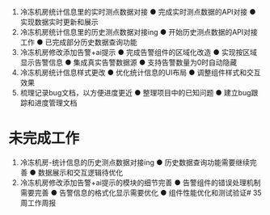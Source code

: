 1. 冷冻机房统计信息里的实时测点数据对接
   ● 完成实时测点数据的API对接
   ● 实现数据实时更新和展示
2. 冷冻机房统计信息里的历史测点数据对接ing
   ● 开始历史测点数据的API对接工作
   ● 已完成部分历史数据查询功能
3. 冷冻机房修改添加告警+ai提示
   ● 完成告警组件的区域化改造
   ● 实现按区域显示告警信息
   ● 集成真实告警数据源
   ● 支持告警数量为0时自动隐藏
4. 冷冻机房统计信息样式更改
   ● 优化统计信息的UI布局
   ● 调整组件样式和交互效果
5. 梳理记录bug文档，以方便进度更近
   ● 整理项目中的已知问题
   ● 建立bug跟踪和进度管理文档

# 未完成工作
1. 冷冻机房-统计信息的历史测点数据对接ing
   ● 历史数据查询功能需要继续完善
   ● 数据展示和交互逻辑待优化
2. 冷冻机房修改添加告警+ai提示的模块的细节完善
   ● 告警组件的错误处理机制需要完善
   ● 告警信息的格式化显示需要优化
   ● 组件性能优化和测试验证# 35周工作周报

